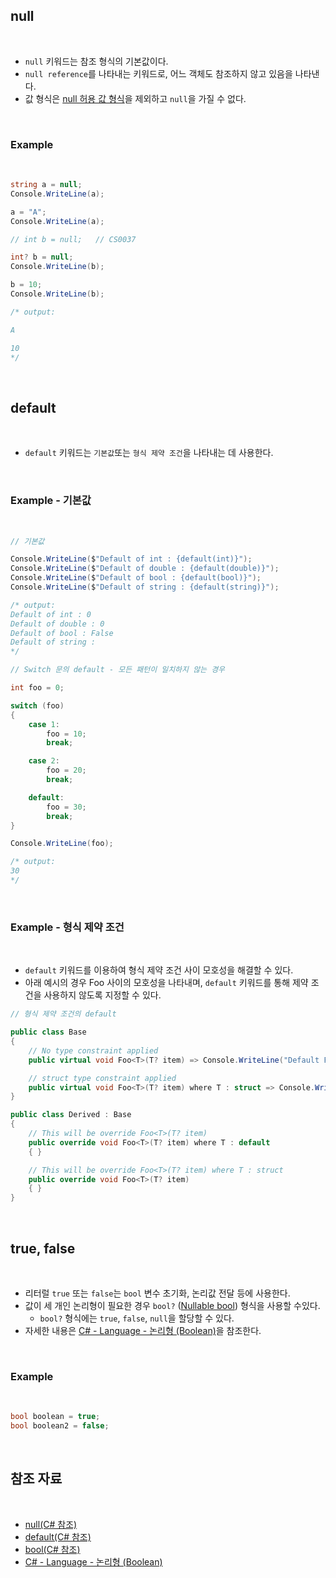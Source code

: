 ## null

<br>

- `null` 키워드는 참조 형식의 기본값이다.
- `null reference`를 나타내는 키워드로, 어느 객체도 참조하지 않고 있음을 나타낸다.
- 값 형식은 [null 허용 값 형식](https://peponi-paradise.tistory.com/entry/C-Language-Null-%ED%97%88%EC%9A%A9-%EA%B0%92-%ED%98%95%EC%8B%9D-Nullable-value-type)을 제외하고 `null`을 가질 수 없다.

<br>

### Example

<br>

```cs
string a = null;
Console.WriteLine(a);

a = "A";
Console.WriteLine(a);

// int b = null;   // CS0037

int? b = null;
Console.WriteLine(b);

b = 10;
Console.WriteLine(b);

/* output:

A

10
*/
```

<br>

## default

<br>

- `default` 키워드는 `기본값`또는 `형식 제약 조건`을 나타내는 데 사용한다.

<br>

### Example - 기본값

<br>

```cs
// 기본값

Console.WriteLine($"Default of int : {default(int)}");
Console.WriteLine($"Default of double : {default(double)}");
Console.WriteLine($"Default of bool : {default(bool)}");
Console.WriteLine($"Default of string : {default(string)}");

/* output:
Default of int : 0
Default of double : 0
Default of bool : False
Default of string :
*/
```

```cs
// Switch 문의 default - 모든 패턴이 일치하지 않는 경우

int foo = 0;

switch (foo)
{
    case 1:
        foo = 10;
        break;

    case 2:
        foo = 20;
        break;

    default:
        foo = 30;
        break;
}

Console.WriteLine(foo);

/* output:
30
*/
```

<br>

### Example - 형식 제약 조건

<br>

- `default` 키워드를 이용하여 형식 제약 조건 사이 모호성을 해결할 수 있다.
- 아래 예시의 경우 Foo<T> 사이의 모호성을 나타내며, `default` 키워드를 통해 제약 조건을 사용하지 않도록 지정할 수 있다.

```cs
// 형식 제약 조건의 default

public class Base
{
    // No type constraint applied
    public virtual void Foo<T>(T? item) => Console.WriteLine("Default Foo");

    // struct type constraint applied
    public virtual void Foo<T>(T? item) where T : struct => Console.WriteLine("Struct Foo");
}

public class Derived : Base
{
    // This will be override Foo<T>(T? item)
    public override void Foo<T>(T? item) where T : default
    { }

    // This will be override Foo<T>(T? item) where T : struct
    public override void Foo<T>(T? item)
    { }
}
```

<br>

## true, false

<br>

- 리터럴 `true` 또는 `false`는 `bool` 변수 초기화, 논리값 전달 등에 사용한다.
- 값이 세 개인 논리형이 필요한 경우 `bool?` ([Nullable bool](https://learn.microsoft.com/ko-kr/dotnet/csharp/language-reference/operators/boolean-logical-operators#nullable-boolean-logical-operators)) 형식을 사용할 수있다.
    - `bool?` 형식에는 `true`, `false`, `null`을 할당할 수 있다.
- 자세한 내용은 [C# - Language - 논리형 (Boolean)](https://peponi-paradise.tistory.com/entry/C-Language-%EB%85%BC%EB%A6%AC%ED%98%95-Boolean)을 참조한다.

<br>

### Example

<br>

```cs
bool boolean = true;
bool boolean2 = false;
```

<br>

## 참조 자료

<br>

- [null(C# 참조)](https://learn.microsoft.com/ko-kr/dotnet/csharp/language-reference/keywords/null)
- [default(C# 참조)](https://learn.microsoft.com/ko-kr/dotnet/csharp/language-reference/keywords/default)
- [bool(C# 참조)](https://learn.microsoft.com/ko-kr/dotnet/csharp/language-reference/builtin-types/bool)
- [C# - Language - 논리형 (Boolean)](https://peponi-paradise.tistory.com/entry/C-Language-%EB%85%BC%EB%A6%AC%ED%98%95-Boolean)